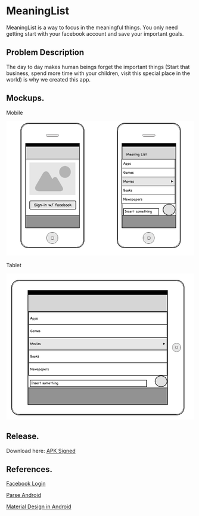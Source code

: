 # MeaningList

MeaningList is a way to focus in the meaningful things. You only need getting start with your facebook account and save your important goals.

## Problem Description

The day to day makes human beings forget the important things (Start that business, spend more time with your children, visit this special place in the world) is why we created this app.

## Mockups.

Mobile

![](/img/img_1.png)

Tablet

![](/img/img_2.png)

## Release.

Download here: <a href="https://drive.google.com/file/d/0B1n2c5j2cFiEVXMyUG0tQTRkY2M/view?usp=sharing" target="_blank">APK Signed</a>

## References.

<a href="https://developers.facebook.com/docs/facebook-login/android/v2.3" target="_blank">Facebook Login</a>

<a href="https://www.parse.com/docs/android_guide" target="_blank">Parse Android</a>

<a href="http://j.mp/1DO9mix" target="_blank">Material Design in Android</a>
